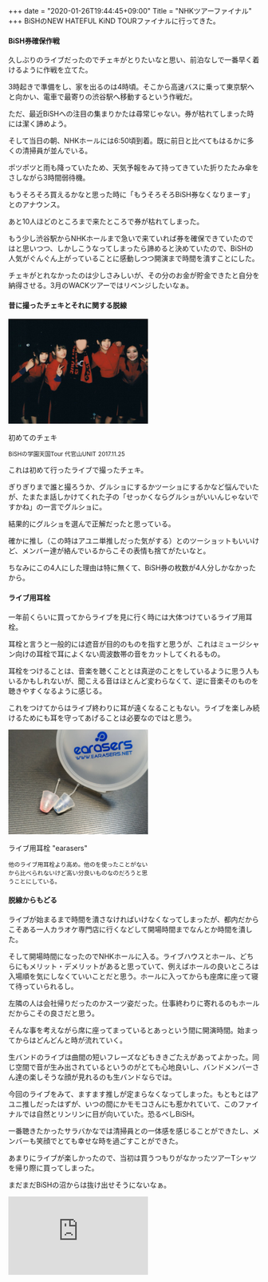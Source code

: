 +++
date = "2020-01-26T19:44:45+09:00"
Title = "NHKツアーファイナル"
+++
BiSHのNEW HATEFUL KiND TOURファイナルに行ってきた。

#### BiSH券確保作戦

久しぶりのライブだったのでチェキがとりたいなと思い、前泊なしで一番早く着けるように作戦を立てた。

3時起きで準備をし、家を出るのは4時頃。そこから高速バスに乗って東京駅へと向かい、電車で最寄りの渋谷駅へ移動するという作戦だ。

ただ、最近BiSHへの注目の集まりかたは尋常じゃない。券が枯れてしまった時には潔く諦めよう。

そして当日の朝、NHKホールには6:50頃到着。既に前日と比べてもはるかに多くの清掃員が並んでいる。

ポツポツと雨も降っていたため、天気予報をみて持ってきていた折りたたみ傘をさしながら3時間弱待機。

もうそろそろ買えるかなと思った時に「もうそろそろBiSH券なくなりまーす」とのアナウンス。

あと10人ほどのところまで来たところで券が枯れてしまった。

もう少し渋谷駅からNHKホールまで急いで来ていれば券を確保できていたのではと思いつつ、しかしこうなってしまったら諦めると決めていたので、BiSHの人気がぐんぐん上がっていることに感動しつつ開演まで時間を潰すことにした。

チェキがとれなかったのは少しさみしいが、その分のお金が貯金できたと自分を納得させる。3月のWACKツアーではリベンジしたいなぁ。

#### 昔に撮ったチェキとそれに関する脱線

<div class="uk-card uk-card-default uk-align-center" style="max-width: 280px;">
<div class="uk-card-media-top">
<img src="image1.jpg" alt="初めてのチェキ">
</div>
<div class="uk-card-body uk-padding-small">
<p class="uk-margin-remove">初めてのチェキ</p>
<small>BiSHの学園天国Tour 代官山UNIT</small>
<small>2017.11.25</small>
</div>
</div>

これは初めて行ったライブで撮ったチェキ。

ぎりぎりまで誰と撮ろうか、グルショにするかツーショにするかなど悩んでいたが、たまたま話しかけてくれた子の「せっかくならグルショがいいんじゃないですかね」の一言でグルショに。

結果的にグルショを選んで正解だったと思っている。

確かに推し（この時はアユニ単推しだった気がする）とのツーショットもいいけど、メンバー達が絡んでいるからこその表情も捨てがたいなと。

ちなみにこの4人にした理由は特に無くて、BiSH券の枚数が4人分しかなかったから。

#### ライブ用耳栓

一年前くらいに買ってからライブを見に行く時には大体つけているライブ用耳栓。

耳栓と言うと一般的には遮音が目的のものを指すと思うが、これはミュージシャン向けの耳栓で耳によくない周波数帯の音をカットしてくれるもの。

耳栓をつけることは、音楽を聴くこととは真逆のことをしているように思う人もいるかもしれないが、聞こえる音はほとんど変わらなくて、逆に音楽そのものを聴きやすくなるように感じる。

これをつけてからはライブ終わりに耳が遠くなることもない。ライブを楽しみ続けるためにも耳を守ってあげることは必要なのではと思う。

<div class="uk-card uk-card-default uk-align-center" style="max-width: 280px;">
<div class="uk-card-media-top">
<img src="image2.jpg" alt="ライブ用耳栓">
</div>
<div class="uk-card-body uk-padding-small">
<p class="uk-margin-remove">ライブ用耳栓 "earasers"</p>
<small>他のライブ用耳栓より高め。他のを使ったことがないから比べられないけど高い分良いものなのだろうと思うことにしている。</small>
</div>
</div>

#### 脱線からもどる

ライブが始まるまで時間を潰さなければいけなくなってしまったが、都内だからこそある一人カラオケ専門店に行くなどして開場時間までなんとか時間を潰した。

そして開場時間になったのでNHKホールに入る。ライブハウスとホール、どちらにもメリット・デメリットがあると思っていて、例えばホールの良いところは入場順を気にしなくていいことだと思う。ホールに入ってからも座席に座って寝て待っていられるし。

左隣の人は会社帰りだったのかスーツ姿だった。仕事終わりに寄れるのもホールだからこその良さだと思う。

そんな事を考えながら席に座ってまっているとあっという間に開演時間。始まってからはどんどんと時が流れていく。

生バンドのライブは曲間の短いフレーズなどもききごたえがあってよかった。同じ空間で音が生み出されているというのがとても心地良いし、バンドメンバーさん達の楽しそうな顔が見れるのも生バンドならでは。

今回のライブをみて、ますます推しが定まらなくなってしまった。もともとはアユニ推しだったはずが、いつの間にかモモコさんにも惹かれていて、このファイナルでは自然とリンリンに目が向いていた。恐るべしBiSH。

一番聴きたかったサラバかなでは清掃員との一体感を感じることができたし、メンバーも笑顔でとても幸せな時を過ごすことができた。

あまりにライブが楽しかったので、当初は買うつもりがなかったツアーTシャツを帰り際に買ってしまった。

まだまだBiSHの沼からは抜け出せそうにないなぁ。

<iframe class="uk-align-center" src="https://www.youtube.com/embed/Qpk-z2eWRno" width="280" height="157" frameborder="0" allowfullscreen uk-responsive></iframe>
